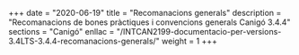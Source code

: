 +++
date        = "2020-06-19"
title       = "Recomanacions generals"
description = "Recomanacions de bones pràctiques i convencions generals Canigó 3.4.4"
sections    = "Canigó"
enllac		= "/INTCAN2199-documentacio-per-versions-3.4LTS-3.4.4-recomanacions-generals/"
weight		= 1
+++
